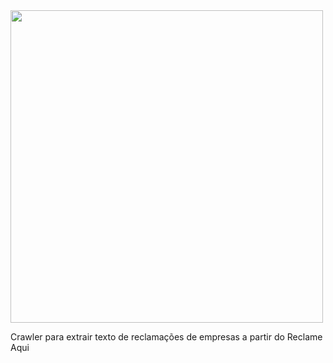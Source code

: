 <img src="https://i.imgur.com/OdjEH9a.jpg" width="500"/>

Crawler para extrair texto de reclamações de empresas a partir do Reclame Aqui

